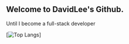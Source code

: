 ## Welcome to DavidLee's Github.

Until I become a full-stack developer

[![Top Langs](https://github-readme-stats.vercel.app/api/top-langs/?username=Davidlee197)]
